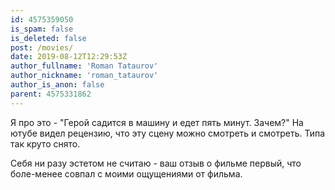 ```yaml
---
id: 4575359050
is_spam: false
is_deleted: false
post: /movies/
date: 2019-08-12T12:29:53Z
author_fullname: 'Roman Tataurov'
author_nickname: 'roman_tataurov'
author_is_anon: false
parent: 4575331862
---
```


<p>Я про это - "Герой садится в машину и едет пять минут. Зачем?" На ютубе видел рецензию, что эту сцену можно смотреть и смотреть. Типа так круто снято.</p><p>Себя ни разу эстетом не считаю - ваш отзыв о фильме первый, что боле-менее совпал с моими ощущениями от фильма.</p>
